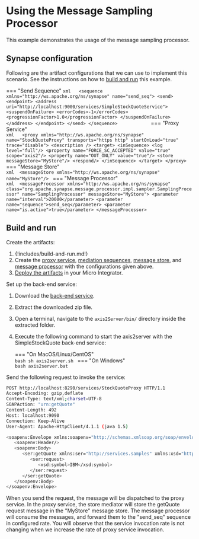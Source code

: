 # Using the Message Sampling Processor
This example demonstrates the usage of the message sampling processor.

## Synapse configuration

Following are the artifact configurations that we can use to implement this scenario. See the instructions on how to [build and run](#build-and-run) this example.

=== "Send Sequence"
    ```xml  
    <sequence xmlns="http://ws.apache.org/ns/synapse" name="send_seq">
        <send>
            <endpoint>
                <address uri="http://localhost:9000/services/SimpleStockQuoteService">
                    <suspendOnFailure>
                    <errorCodes>-1</errorCodes>
                    <progressionFactor>1.0</progressionFactor>
                    </suspendOnFailure>
                </address>
            </endpoint>
        </send>
    </sequence>           
    ```
=== "Proxy Service"    
    ```xml  
    <proxy xmlns="http://ws.apache.org/ns/synapse" name="StockQuoteProxy" transports="https http" startOnLoad="true" trace="disable">
              <description />
        <target>
           <inSequence>
                <log level="full"/>
                <property name="FORCE_SC_ACCEPTED" value="true" scope="axis2"/>
                <property name="OUT_ONLY" value="true"/>
                <store messageStore="MyStore"/>
                <respond/>
            </inSequence>
        </target>
    </proxy>
    ```
=== "Message Store"    
    ```xml 
    <messageStore xmlns="http://ws.apache.org/ns/synapse" name="MyStore"/>
    ```
=== "Message Processor"    
    ```xml 
    <messageProcessor xmlns="http://ws.apache.org/ns/synapse"
         class="org.apache.synapse.message.processor.impl.sampler.SamplingProcessor"
         name="SamplingProcessor" messageStore="MyStore">
        <parameter name="interval">20000</parameter>
        <parameter name="sequence">send_seq</parameter>
        <parameter name="is.active">true</parameter>
    </messageProcessor> 
    ```

## Build and run

Create the artifacts:

1. {!includes/build-and-run.md!}
2. Create the [proxy service]({{base_path}}/develop/creating-artifacts/creating-a-proxy-service), [mediation sequences]({{base_path}}/develop/creating-artifacts/creating-reusable-sequences), [message store]({{base_path}}/develop/creating-artifacts/creating-a-message-store), and [message processor]({{base_path}}/develop/creating-artifacts/creating-a-message-processor) with the configurations given above.
3. [Deploy the artifacts]({{base_path}}/develop/deploy-artifacts) in your Micro Integrator.

Set up the back-end service:

1. Download the [back-end service](https://github.com/wso2-docs/WSO2_EI/blob/master/Back-End-Service/axis2Server.zip).
2. Extract the downloaded zip file.
3. Open a terminal, navigate to the `axis2Server/bin/` directory inside the extracted folder.
4. Execute the following command to start the axis2server with the SimpleStockQuote back-end service:

    === "On MacOS/Linux/CentOS"   
          ```bash
          sh axis2server.sh
          ```
    === "On Windows"          
          ```bash
          axis2server.bat
          ```

Send the following request to invoke the service:

```bash
POST http://localhost:8290/services/StockQuoteProxy HTTP/1.1
Accept-Encoding: gzip,deflate
Content-Type: text/xml;charset=UTF-8
SOAPAction: "urn:getQuote"
Content-Length: 492
Host: localhost:9090
Connection: Keep-Alive
User-Agent: Apache-HttpClient/4.1.1 (java 1.5)

<soapenv:Envelope xmlns:soapenv="http://schemas.xmlsoap.org/soap/envelope/" xmlns:ser="http://services.samples" xmlns:xsd="http://services.samples/xsd">
   <soapenv:Header/>
   <soapenv:Body>
      <ser:getQuote xmlns:ser="http://services.samples" xmlns:xsd="http://services.samples/xsd">
         <ser:request>
            <xsd:symbol>IBM</xsd:symbol>
         </ser:request>
      </ser:getQuote>
   </soapenv:Body>
</soapenv:Envelope>
```

When you send the request, the message will be dispatched to the proxy service. In the proxy service, the store mediator will store the getQuote request message in the "MyStore" message store. The message processor will consume the messages, and forward them to the "send_seq" sequence in configured rate. You will observe that the service invocation rate is not changing when we increase the rate of proxy service invocation.
